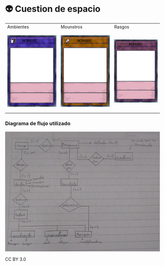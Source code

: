 # 👽 Cuestion de espacio

<table>
<tr>
<td> Ambientes </td> <td> Mounstros </td><td> Rasgos </td>
</tr>
<tr>
<td>
 
![](/img/Ambientes0000.png)

</td>
<td>
 

![](/img/Mounstros0000.png)
 
</td>
 <td>
 

![](/img/Rasgos.png)
 
</td>
</tr>
 
</table>

### Diagrama de flujo utilizado
<img src='./img/Diagrama.jpeg'>

CC BY 3.0
